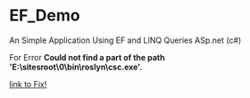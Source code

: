 # EF_Demo
An Simple Application Using EF and LINQ Queries ASp.net (c#)

For Error **Could not find a part of the path 'E:\sitesroot\0\bin\roslyn\csc.exe'.** 

[link to Fix!](https://docs.microsoft.com/en-us/archive/blogs/jpsanders/error-could-not-find-a-part-of-the-path-esitesroot0binroslyncsc-exe)
